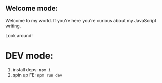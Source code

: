 ## Welcome mode:

Welcome to my world.
If you're here you're curious about my JavaScript writing.

Look around!

# DEV mode:

1. install deps: `npm i`
2. spin up FE: `npm run dev`
